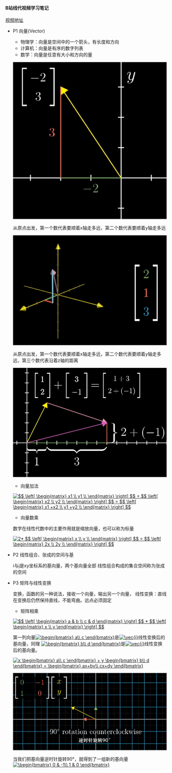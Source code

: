 <script type="text/javascript" src="http://cdn.mathjax.org/mathjax/latest/MathJax.js?config=default"></script>

#### B站线代视频学习笔记
[视频地址](https://www.bilibili.com/video/av6731067)

- P1 向量(Vector)
    
    - 物理学：向量是空间中的一个箭头，有长度和方向
    - 计算机：向量是有序的数字列表
    - 数学：向量是任意有大小和方向的量
    
    ![二维向量](images/1.jpg "二维向量")
    
    从原点出发，第一个数代表要顺着x轴走多远，第二个数代表要顺着y轴走多远
    
    ![三维向量](images/2.jpg "三维向量")
    
     从原点出发，第一个数代表要顺着x轴走多远，第二个数代表要顺着y轴走多远，第三个数代表沿着z轴的距离
     
     ![向量加法](images/3.jpg "向量加法")
     
     - 向量加法
     
     <a href="https://www.codecogs.com/eqnedit.php?latex=$$&space;\left[&space;\begin{matrix}&space;x1&space;\\&space;y1&space;\\&space;\end{matrix}&space;\right]&space;$$&space;&plus;&space;$$&space;\left[&space;\begin{matrix}&space;x2&space;\\&space;y2&space;\\&space;\end{matrix}&space;\right]&space;$$&space;=&space;$$&space;\left[&space;\begin{matrix}&space;x1&space;&plus;x2&space;\\&space;y1&space;&plus;y2&space;\\&space;\end{matrix}&space;\right]&space;$$" target="_blank"><img src="https://latex.codecogs.com/gif.latex?$$&space;\left[&space;\begin{matrix}&space;x1&space;\\&space;y1&space;\\&space;\end{matrix}&space;\right]&space;$$&space;&plus;&space;$$&space;\left[&space;\begin{matrix}&space;x2&space;\\&space;y2&space;\\&space;\end{matrix}&space;\right]&space;$$&space;=&space;$$&space;\left[&space;\begin{matrix}&space;x1&space;&plus;x2&space;\\&space;y1&space;&plus;y2&space;\\&space;\end{matrix}&space;\right]&space;$$" title="$$ \left[ \begin{matrix} x1 \\ y1 \\ \end{matrix} \right] $$ + $$ \left[ \begin{matrix} x2 \\ y2 \\ \end{matrix} \right] $$ = $$ \left[ \begin{matrix} x1 +x2 \\ y1 +y2 \\ \end{matrix} \right] $$" /></a>
     
     - 向量数乘
     
     数字在线性代数中的主要作用就是缩放向量，也可以称为标量
     
     <a href="https://www.codecogs.com/eqnedit.php?latex=2*&space;$$&space;\left[&space;\begin{matrix}&space;x&space;\\&space;y&space;\\&space;\end{matrix}&space;\right]&space;$$&space;=&space;$$&space;\left[&space;\begin{matrix}&space;2x&space;\\&space;2y&space;\\&space;\end{matrix}&space;\right]&space;$$" target="_blank"><img src="https://latex.codecogs.com/gif.latex?2*&space;$$&space;\left[&space;\begin{matrix}&space;x&space;\\&space;y&space;\\&space;\end{matrix}&space;\right]&space;$$&space;=&space;$$&space;\left[&space;\begin{matrix}&space;2x&space;\\&space;2y&space;\\&space;\end{matrix}&space;\right]&space;$$" title="2* $$ \left[ \begin{matrix} x \\ y \\ \end{matrix} \right] $$ = $$ \left[ \begin{matrix} 2x \\ 2y \\ \end{matrix} \right] $$" /></a>
     
     
 - P2 线性组合、张成的空间与基
 
    i与j是xy坐标系的基向量，两个基向量全部 线性组合构成的集合空间称为张成的空间
    
- P3 矩阵与线性变换

     变换，函数的另一种说法，接收一个向量，输出另一个向量，
     线性变换：直线在变换后仍然保持直线，不能弯曲。远点必须固定  
     
     - 矩阵相乘
     
     <a href="https://www.codecogs.com/eqnedit.php?latex=$$&space;\left[&space;\begin{matrix}&space;a&space;&&space;b&space;\\&space;c&space;&&space;d&space;\end{matrix}&space;\right]&space;$$&space;*&space;$$&space;\left[&space;\begin{matrix}&space;x&space;\\&space;y&space;\end{matrix}&space;\right]&space;$$" target="_blank"><img src="https://latex.codecogs.com/gif.latex?$$&space;\left[&space;\begin{matrix}&space;a&space;&&space;b&space;\\&space;c&space;&&space;d&space;\end{matrix}&space;\right]&space;$$&space;*&space;$$&space;\left[&space;\begin{matrix}&space;x&space;\\&space;y&space;\end{matrix}&space;\right]&space;$$" title="$$ \left[ \begin{matrix} a & b \\ c & d \end{matrix} \right] $$ * $$ \left[ \begin{matrix} x \\ y \end{matrix} \right] $$" /></a>
     
     第一列向量<a href="https://www.codecogs.com/eqnedit.php?latex=\begin{bmatrix}&space;a\\&space;c&space;\end{bmatrix}" target="_blank"><img src="https://latex.codecogs.com/gif.latex?\begin{bmatrix}&space;a\\&space;c&space;\end{bmatrix}" title="\begin{bmatrix} a\\ c \end{bmatrix}" /></a>是<a href="https://www.codecogs.com/eqnedit.php?latex=\vec{i}" target="_blank"><img src="https://latex.codecogs.com/gif.latex?\vec{i}" title="\vec{i}" /></a>线性变换后的基向量，同理
     <a href="https://www.codecogs.com/eqnedit.php?latex=\begin{bmatrix}&space;b\\&space;d&space;\end{bmatrix}" target="_blank"><img src="https://latex.codecogs.com/gif.latex?\begin{bmatrix}&space;b\\&space;d&space;\end{bmatrix}" title="\begin{bmatrix} b\\ d \end{bmatrix}" /></a>是<a href="https://www.codecogs.com/eqnedit.php?latex=\vec{j}" target="_blank"><img src="https://latex.codecogs.com/gif.latex?\vec{j}" title="\vec{j}" /></a>线性变换后的基向量。
     
     <a href="https://www.codecogs.com/eqnedit.php?latex=x&space;\begin{bmatrix}&space;a\\&space;c&space;\end{bmatrix}&space;&plus;&space;y&space;\begin{bmatrix}&space;b\\&space;d&space;\end{bmatrix}&space;=&space;\begin{bmatrix}&space;ax&plus;by\\&space;cx&plus;dy&space;\end{bmatrix}" target="_blank"><img src="https://latex.codecogs.com/gif.latex?x&space;\begin{bmatrix}&space;a\\&space;c&space;\end{bmatrix}&space;&plus;&space;y&space;\begin{bmatrix}&space;b\\&space;d&space;\end{bmatrix}&space;=&space;\begin{bmatrix}&space;ax&plus;by\\&space;cx&plus;dy&space;\end{bmatrix}" title="x \begin{bmatrix} a\\ c \end{bmatrix} + y \begin{bmatrix} b\\ d \end{bmatrix} = \begin{bmatrix} ax+by\\ cx+dy \end{bmatrix}" /></a>
     
     ![rotation](images/4.jpg "rotation")
     
     当我们把基向量逆时针旋转90°，就得到了一组新的基向量<a href="https://www.codecogs.com/eqnedit.php?latex=\begin{bmatrix}&space;0&space;&&space;-1\\&space;1&space;&&space;0&space;\end{bmatrix}" target="_blank"><img src="https://latex.codecogs.com/gif.latex?\begin{bmatrix}&space;0&space;&&space;-1\\&space;1&space;&&space;0&space;\end{bmatrix}" title="\begin{bmatrix} 0 & -1\\ 1 & 0 \end{bmatrix}" /></a>
     
    

     
     

